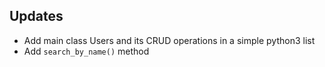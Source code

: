 ## Updates
- Add main class Users and its CRUD operations in a simple python3 list
- Add `search_by_name()` method

